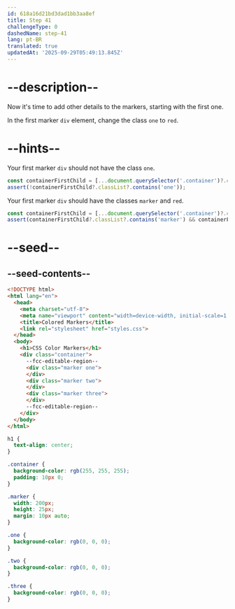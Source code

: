 ```yaml
---
id: 618a16d21bd3dad1bb3aa8ef
title: Step 41
challengeType: 0
dashedName: step-41
lang: pt-BR
translated: true
updatedAt: '2025-09-29T05:49:13.845Z'
---
```


# --description--

Now it's time to add other details to the markers, starting with the first one.

In the first marker `div` element, change the class `one` to `red`.

# --hints--

Your first marker `div` should not have the class `one`.

```js
const containerFirstChild = [...document.querySelector('.container')?.children][0];
assert(!containerFirstChild?.classList?.contains('one'));
```

Your first marker `div` should have the classes `marker` and `red`.

```js
const containerFirstChild = [...document.querySelector('.container')?.children][0];
assert(containerFirstChild?.classList?.contains('marker') && containerFirstChild?.classList?.contains('red'));
```

# --seed--

## --seed-contents--

```html
<!DOCTYPE html>
<html lang="en">
  <head>
    <meta charset="utf-8">
    <meta name="viewport" content="width=device-width, initial-scale=1.0">
    <title>Colored Markers</title>
    <link rel="stylesheet" href="styles.css">
  </head>
  <body>
    <h1>CSS Color Markers</h1>
    <div class="container">
      --fcc-editable-region--
      <div class="marker one">
      </div>
      <div class="marker two">
      </div>
      <div class="marker three">
      </div>
      --fcc-editable-region--
    </div>
  </body>
</html>
```

```css
h1 {
  text-align: center;
}

.container {
  background-color: rgb(255, 255, 255);
  padding: 10px 0;
}

.marker {
  width: 200px;
  height: 25px;
  margin: 10px auto;
}

.one {
  background-color: rgb(0, 0, 0);
}

.two {
  background-color: rgb(0, 0, 0);
}

.three {
  background-color: rgb(0, 0, 0);
}

```
